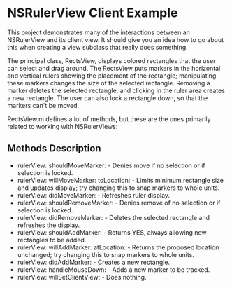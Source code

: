 NSRulerView Client Example
==========================

This project demonstrates many of the interactions between an NSRulerView and its client view. 
It should give you an idea how to go about this when creating a view subclass that really does something.

The principal class, RectsView, displays colored rectangles that the user can select and drag around. 
The RectsView puts markers in the horizontal and vertical rulers showing the placement of the rectangle; 
manipulating these markers changes the size of the selected rectangle. Removing a marker deletes the selected rectangle, and clicking in the ruler area creates a new rectangle. The user can also lock a rectangle down, so that the markers can't be moved.

RectsView.m defines a lot of methods, but these are the ones primarily related to working with NSRulerViews:

Methods Description
-------------------

* rulerView: shouldMoveMarker: - Denies move if no selection or if selection is locked.
* rulerView: willMoveMarker: toLocation: - Limits minimum rectangle size and updates display; try changing this to snap markers to whole units.
* rulerView: didMoveMarker: - Refreshes ruler display.
* rulerView: shouldRemoveMarker: - Denies remove of no selection or if selection is locked.
* rulerView: didRemoveMarker: - Deletes the selected rectangle and refreshes the display.
* rulerView: shouldAddMarker: - Returns YES, always allowing new rectangles to be added.
* rulerView: willAddMarker: atLocation: - Returns the proposed location unchanged; try changing this to snap markers to whole units.
* rulerView: didAddMarker: - Creates a new rectangle.
* rulerView: handleMouseDown: - Adds a new marker to be tracked.
* rulerView: willSetClientView: - Does nothing.

